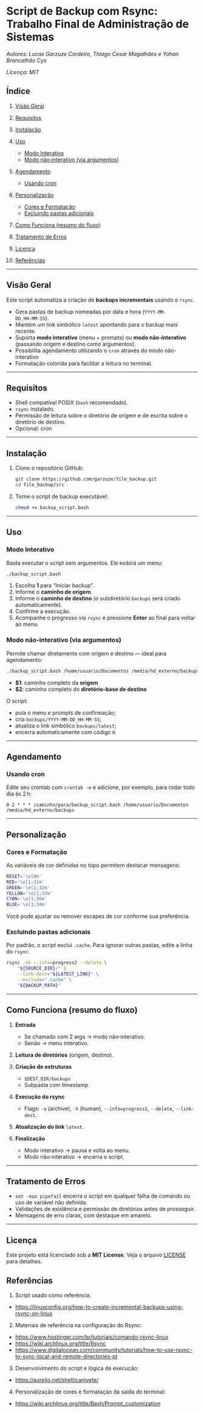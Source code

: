 # Script de Backup com Rsync: Trabalho Final de Administração de Sistemas

*Autores: Lucas Garzuze Cordeiro, Thiago Cesar Magalhães e Yohan Brancalhão Cys*

*Licença: MIT*

## Índice
1. [Visão Geral](#visão-geral)
2. [Requisitos](#requisitos)
3. [Instalação](#instalação)
4. [Uso](#uso)
   * [Modo Interativo](#modo-interativo)
   * [Modo não‑interativo (via argumentos)](#modo-não‑interativo-via-argumentos)
5. [Agendamento](#agendamento)

   * [Usando cron](#usando-cron)
6. [Personalização](#personalização)

   * [Cores e Formatação](#cores-e-formatação)
   * [Excluindo pastas adicionais](#excluindo-pastas-adicionais)
7. [Como Funciona (resumo do fluxo)](#como-funciona-resumo-do-fluxo)
8. [Tratamento de Erros](#tratamento-de-erros)
9. [Licença](#licença)
10. [Referências](#referências)

---

## Visão Geral
Este script automatiza a criação de **backups incrementais** usando o `rsync`.
- Gera pastas de backup nomeadas por data e hora (`YYYY-MM-DD_HH‑MM‑SS`).
- Mantém um link simbólico `latest` apontando para o backup mais recente.
- Suporta **modo interativo** (menu + prompts) ou **modo não‑interativo** (passando origem e destino como argumentos).
- Possibilita agendamento utilizando o `cron` através do modo não-interativo 
- Formatação colorida para facilitar a leitura no terminal.

---

## Requisitos

- Shell compatível POSIX (`bash` recomendado).
- `rsync` instalado.
- Permissão de leitura sobre o diretório de origem e de escrita sobre o diretório de destino.
- Opcional: cron

---
## Instalação

1. Clone o repositório GitHub:
   ```bash
   git clone https://github.com/garzuze/file_backup.git
   cd file_backup/src
   ```
2. Torne o script de backup executável:
   ```bash
   chmod +x backup_script.bash
   ```
---

## Uso

### Modo Interativo

Basta executar o script sem argumentos. Ele exibirá um menu:

```bash
./backup_script.bash
```

1. Escolha **1** para “Iniciar backup”.
2. Informe o **caminho de origem**.
3. Informe o **caminho de destino** (o subdiretório `backups` será criado automaticamente).
4. Confirme a execução.
5. Acompanhe o progresso via `rsync` e pressione **Enter** ao final para voltar ao menu.

### Modo não‑interativo (via argumentos)

Permite chamar diretamente com origem e destino — ideal para agendamento:

```bash
./backup_script.bash /home/usuario/Documentos /media/hd_externo/backups
```

* **\$1**: caminho completo da **origem**
* **\$2**: caminho completo do **diretório-base de destino**

O script:

- pula o menu e prompts de confirmação;
- cria `backups/YYYY‑MM‑DD_HH‑MM‑SS`;
- atualiza o link simbólico `backups/latest`;
- encerra automaticamente com código `0`.

---

## Agendamento

### Usando cron

Edite seu crontab com `crontab -e` e adicione, por exemplo, para rodar todo dia às 2 h:

```cron
0 2 * * * /caminho/para/backup_script.bash /home/usuario/Documentos /media/hd_externo/backups
```

---

## Personalização

### Cores e Formatação

As variáveis de cor definidas no topo permitem destacar mensagens:

```bash
RESET='\e[0m'
RED='\e[1;31m'
GREEN='\e[1;32m'
YELLOW='\e[1;33m'
CYAN='\e[1;36m'
BLUE='\e[1;34m'
```

Você pode ajustar ou remover escapes de cor conforme sua preferência.

### Excluindo pastas adicionais

Por padrão, o script exclui `.cache`. Para ignorar outras pastas, edite a linha do `rsync`:

```bash
rsync -ah --info=progress2 --delete \
    "${SOURCE_DIR}/" \
    --link-dest="${LATEST_LINK}" \
    --exclude=".cache" \
    "${BACKUP_PATH}"
```

---

## Como Funciona (resumo do fluxo)

1. **Entrada**

   - Se chamado com 2 args → modo não‑interativo.
   - Senão → menu interativo.
2. **Leitura de diretórios** (origem, destino).
3. **Criação de estruturas**

   - `$DEST_DIR/backups`
   - Subpasta com timestamp.
4. **Execução do rsync**

   - Flags: `-a` (archive), `-h` (human), `--info=progress2`, `--delete`, `--link-dest`.
5. **Atualização do link** `latest`.
6. **Finalização**

   - Modo interativo → pausa e volta ao menu.
   - Modo não‑interativo → encerra o script.

---

## Tratamento de Erros

- `set -euo pipefail` encerra o script em qualquer falha de comando ou uso de variável não definida.
- Validações de existência e permissão de diretórios antes de prosseguir.
- Mensagens de erro claras, com destaque em amarelo.

---
## Licença
Este projeto está licenciado sob a **MIT License**. Veja o arquivo [LICENSE](LICENSE) para detalhes.

## Referências

1. Script usado como referência: 
- https://linuxconfig.org/how-to-create-incremental-backups-using-rsync-on-linux
2. Materiais de referência na configuração do Rsync:
- https://www.hostinger.com/br/tutoriais/comando-rsync-linux
- https://wiki.archlinux.org/title/Rsync
- https://www.digitalocean.com/community/tutorials/how-to-use-rsync-to-sync-local-and-remote-directories-pt
3. Desenvolvimento do script e lógica de execução:
- https://aurelio.net/shell/canivete/
4. Personalização de cores e formatação da saída do terminal:
- https://wiki.archlinux.org/title/Bash/Prompt_customization
